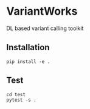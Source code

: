 # VariantWorks
DL based variant calling toolkit

## Installation

```
pip install -e .
```

## Test
```
cd test
pytest -s .
```
